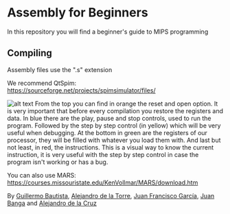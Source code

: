 # Assembly for Beginners
In this repository you will find a beginner's guide to MIPS programming

## Compiling
Assembly files use the ".s" extension

We recommend QtSpim:
https://sourceforge.net/projects/spimsimulator/files/

![alt text](https://github.com/PaquitoelChocolatero/Assembly-for-beginners/blob/master/images/Qtspim.jpg)
From the top you can find in orange the reset and open option. It is very important that before every compilation you restore the registers and data.
In blue there are the play, pause and stop controls, used to run the program. Followed by the step by step control (in yellow) which will be very useful when debugging.
At the bottom in green are the registers of our processor, they will be filled with whatever you load them with.
And last but not least, in red, the instructions. This is a visual way to know the current instruction, it is very useful with the step by step control in case the program isn't working or has a bug.

You can also use MARS:
https://courses.missouristate.edu/KenVollmar/MARS/download.htm

By [Guillermo Bautista](https://github.com/Fortesque73), [Alejandro de la Torre](https://github.com/Xartrex), [Juan Francisco García](https://github.com/hielo99), [Juan Banga](https://github.com/Juanbanpar) and [Alejandro de la Cruz](https://github.com/PaquitoElChocolatero)
